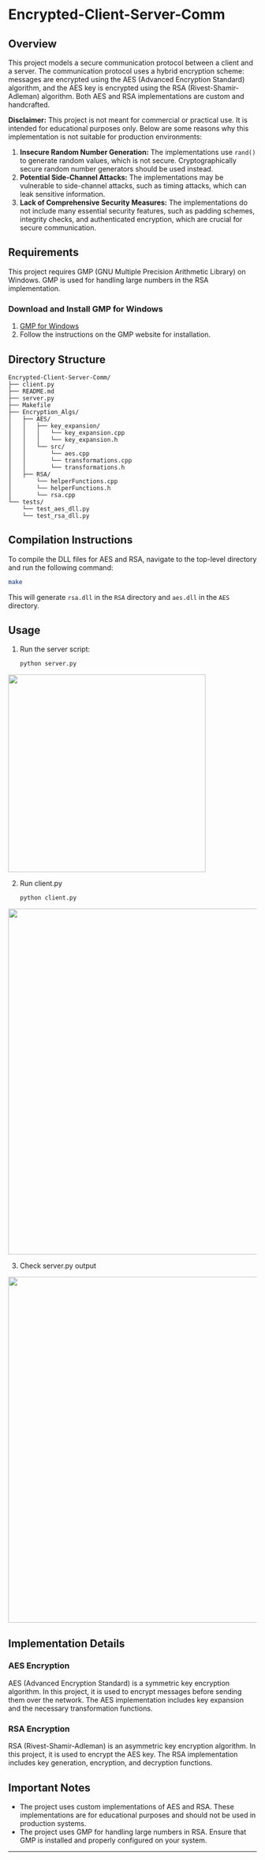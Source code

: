 # Encrypted-Client-Server-Comm

## Overview

This project models a secure communication protocol between a client and a server. The communication protocol uses a hybrid encryption scheme: messages are encrypted using the AES (Advanced Encryption Standard) algorithm, and the AES key is encrypted using the RSA (Rivest-Shamir-Adleman) algorithm. Both AES and RSA implementations are custom and handcrafted.

**Disclaimer:** This project is not meant for commercial or practical use. It is intended for educational purposes only. Below are some reasons why this implementation is not suitable for production environments:
1. **Insecure Random Number Generation:** The implementations use `rand()` to generate random values, which is not secure. Cryptographically secure random number generators should be used instead.
2. **Potential Side-Channel Attacks:** The implementations may be vulnerable to side-channel attacks, such as timing attacks, which can leak sensitive information.
3. **Lack of Comprehensive Security Measures:** The implementations do not include many essential security features, such as padding schemes, integrity checks, and authenticated encryption, which are crucial for secure communication.

## Requirements

This project requires GMP (GNU Multiple Precision Arithmetic Library) on Windows. GMP is used for handling large numbers in the RSA implementation.

### Download and Install GMP for Windows
1. [GMP for Windows](https://gmplib.org/download/gmp/gmp-6.2.1.tar.lz)
2. Follow the instructions on the GMP website for installation.

## Directory Structure

```
Encrypted-Client-Server-Comm/
├── client.py
├── README.md
├── server.py
├── Makefile
├── Encryption_Algs/
│   ├── AES/
│   │   ├── key_expansion/
│   │   │   └── key_expansion.cpp
│   │   │   └── key_expansion.h
│   │   └── src/
│   │       └── aes.cpp
│   │       └── transformations.cpp
│   │       └── transformations.h
│   ├── RSA/
│       └── helperFunctions.cpp
│       └── helperFunctions.h
│       └── rsa.cpp
└── tests/
    └── test_aes_dll.py
    └── test_rsa_dll.py
```

## Compilation Instructions

To compile the DLL files for AES and RSA, navigate to the top-level directory and run the following command:

```sh
make
```

This will generate `rsa.dll` in the `RSA` directory and `aes.dll` in the `AES` directory.

## Usage


1. Run the server script:

    ```sh
    python server.py
    ```

<img src="https://github.com/user-attachments/assets/6b995e53-d614-4483-9026-0c4a09f7ff3c" width="400" />

2. Run client.py

    ```sh
    python client.py
    ```

<img src="https://github.com/user-attachments/assets/810c9bf2-59c4-42db-9219-87e28a0b40b4" width="700" />

3. Check server.py output

<img src="https://github.com/user-attachments/assets/010c22ec-87c9-4af9-bf56-6088bd41f4bb" width="700" />

## Implementation Details

### AES Encryption

AES (Advanced Encryption Standard) is a symmetric key encryption algorithm. In this project, it is used to encrypt messages before sending them over the network. The AES implementation includes key expansion and the necessary transformation functions.

### RSA Encryption

RSA (Rivest-Shamir-Adleman) is an asymmetric key encryption algorithm. In this project, it is used to encrypt the AES key. The RSA implementation includes key generation, encryption, and decryption functions.

## Important Notes

- The project uses custom implementations of AES and RSA. These implementations are for educational purposes and should not be used in production systems.
- The project uses GMP for handling large numbers in RSA. Ensure that GMP is installed and properly configured on your system.


---
